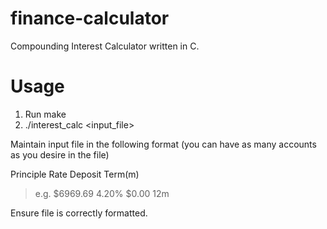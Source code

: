 # finance-calculator
Compounding Interest Calculator written in C.

# Usage
1. Run make
2. ./interest_calc <input_file>

Maintain input file in the following format (you can have as many accounts as you desire in the file)

Principle Rate Deposit Term(m)
 
>e.g. $6969.69 4.20% $0.00 12m

Ensure file is correctly formatted.
